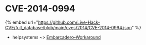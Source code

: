 # CVE-2014-0994
{% embed url="https://github.com/Live-Hack-CVE/full_database/blob/main/cves/2014/CVE-2014-0994.json" %}

* helpsystems ~> [Embarcadero-Workaround](https://www.alice-snow.ru/2014/database/cve-2014-0994/embarcadero-workaround-helpsystems)